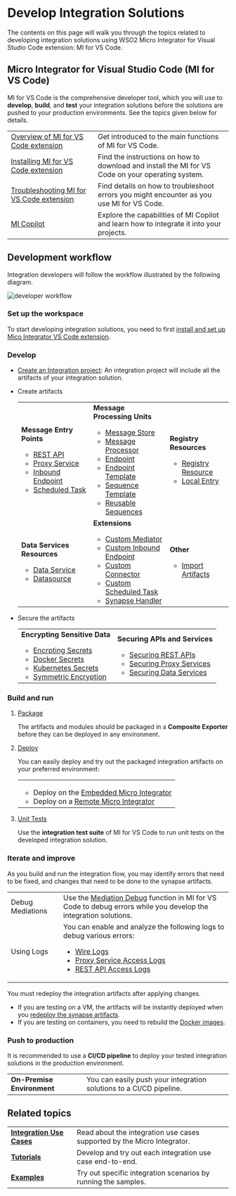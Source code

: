 # Develop Integration Solutions

The contents on this page will walk you through the topics related to developing integration solutions using WSO2 Micro Integrator for Visual Studio Code extension: MI for VS Code.

## Micro Integrator for Visual Studio Code (MI for VS Code)

MI for VS Code is the comprehensive developer tool, which you will use to <b>develop</b>, <b>build</b>, and <b>test</b> your integration solutions before the solutions are pushed to your production environments. See the topics given below for details.

<table>
    <tr>
        <td>
            <a href="{{base_path}}/develop/mi-for-vscode/mi-for-vscode-overview/">Overview of MI for VS Code extension</a>
        </td>
        <td>
            Get introduced to the main functions of MI for VS Code.
        </td>
    </tr>
    <tr>
        <td>
            <a href="{{base_path}}/develop/mi-for-vscode/install-wso2-mi-for-vscode">Installing MI for VS Code extension</a>
        </td>
        <td>
            Find the instructions on how to download and install the MI for VS Code on your operating system.
        </td>
    </tr>
    <tr>
        <td>
            <a href="{{base_path}}/develop/mi-for-vscode/troubleshooting-mi-for-vscode">Troubleshooting MI for VS Code extension</a>
        </td>
        <td>
            Find details on how to troubleshoot errors you might encounter as you use MI for VS Code.
        </td>
    </tr>
    <tr>
        <td>
            <a href="{{base_path}}/develop/mi-for-vscode/mi-copilot">MI Copilot</a>
        </td>
        <td>
            Explore the capabilities of MI Copilot and learn how to integrate it into your projects.
        </td>
    </tr>
</table>

## Development workflow

Integration developers will follow the workflow illustrated by the following diagram.

![developer workflow]({{base_path}}/assets/img/integrate/development_workflow.png)

### Set up the workspace

To start developing integration solutions, you need to first <a href="{{base_path}}/develop/mi-for-vscode/install-wso2-mi-for-vscode/">install and set up Mico Integrator VS Code extension</a>.

### Develop

-   <a href="{{base_path}}/develop/create-integration-project/#integration-project">Create an Integration project</a>: An integration project will include all the artifacts of your integration solution.

-   Create artifacts

    <table>
        <tr>
            <td>
                <b>Message Entry Points</b>
                <ul>
                    <li>
                        <a href="{{base_path}}/develop/creating-artifacts/creating-an-api/">REST API</a>
                    </li>
                    <li>
                        <a href="{{base_path}}/develop/creating-artifacts/creating-a-proxy-service/">Proxy Service</a>
                    </li>
                    <li>
                        <a href="{{base_path}}/develop/creating-artifacts/creating-an-inbound-endpoint/">Inbound Endpoint</a>
                    </li>
                    <li>
                        <a href="{{base_path}}/develop/creating-artifacts/creating-scheduled-task/">Scheduled Task</a>
                    </li>
                </ul>
            </td>
            <td>
                <b>Message Processing Units</b>
                <ul>
                    <li>
                        <a href="{{base_path}}/develop/creating-artifacts/creating-a-message-store/">Message Store</a>
                    </li>
                    <li>
                        <a href="{{base_path}}/develop/creating-artifacts/creating-a-message-processor/">Message Processor</a>
                    </li>
                    <li>
                        <a href="{{base_path}}/develop/creating-artifacts/creating-endpoints/">Endpoint</a>
                    </li>
                    <li>
                        <a href="{{base_path}}/develop/creating-artifacts/creating-endpoint-templates/">Endpoint Template</a>
                    </li>
                    <li>
                        <a href="{{base_path}}/develop/creating-artifacts/creating-sequence-templates/">Sequence Template</a>
                    </li>
                    <li>
                        <a href="{{base_path}}/develop/creating-artifacts/creating-reusable-sequences/">Reusable Sequences</a>
                    </li>
                </ul>
            </td>
            <td>
                <b>Registry Resources</b>
                <ul>
                    <li>
                        <a href="{{base_path}}/develop/creating-artifacts/creating-registry-resources/">Registry Resource</a>
                    </li>
                    <li>
                        <a href="{{base_path}}/develop/creating-artifacts/registry/creating-local-registry-entries/">Local Entry</a>
                    </li>
                </ul>
            </td>
        <tr>
            <td>
                <b>Data Services Resources</b>
                <ul>
                    <li>
                        <a href="{{base_path}}/develop/creating-artifacts/data-services/creating-data-services/">Data Service</a>
                    </li>
                    <li>
                        <a href="{{base_path}}/develop/creating-artifacts/data-services/creating-datasources/">Datasource</a>
                    </li>
                </ul>
            </td>
            <td>
                <b>Extensions</b>
                <ul>
                    <li>
                        <a href="{{base_path}}/develop/customizations/creating-custom-mediators/">Custom Mediator</a>
                    </li>
                    <li>
                        <a href="{{base_path}}/develop/customizations/creating-custom-inbound-endpoint/">Custom Inbound Endpoint</a>
                    </li>
                    <li>
                        <a href="{{base_path}}/develop/customizations/creating-new-connector/">Custom Connector</a>
                    </li>
                    <li>
                        <a href="{{base_path}}/develop/customizations/creating-custom-task-scheduling/">Custom Scheduled Task</a>
                    </li>
                    <li>
                        <a href="{{base_path}}/develop/customizations/creating-synapse-handlers/">Synapse Handler</a>
                    </li>
                </ul>
            </td>
            <td>
                <b>Other</b>
                <ul>
                    <li>
                        <a href="{{base_path}}/develop/importing-artifacts/">Import Artifacts</a>
                    </li>
                </ul>
            </td>
        </tr>
    </table>

-   Secure the artifacts

    <table>
        <tr>
            <td>
                <b>Encrypting Sensitive Data</b>
                <ul>
                    <li>
                        <a href="{{base_path}}/install-and-setup/setup/security/encrypting-plain-text/">Encrpting Secrets</a>
                    </li>
                    <li>
                        <a href="{{base_path}}/develop/creating-artifacts/using-docker-secrets/">Docker Secrets</a>
                    </li>
                    <li>
                        <a href="{{base_path}}/develop/creating-artifacts/using-k8s-secrets/">Kubernetes Secrets</a>
                    </li>
                    <li>
                        <a href="{{base_path}}/install-and-setup/setup/security/single-key-encryption/">Symmetric Encryption</a>
                    </li>
                </ul>
            </td>
            <td>
                <b>Securing APIs and Services</b>
                <ul>
                    <li>
                        <a href="{{base_path}}/develop/advanced-development/applying-security-to-an-api/">Securing REST APIs</a>
                    </li>
                    <li>
                        <a href="{{base_path}}/develop/advanced-development/applying-security-to-a-proxy-service/">Securing Proxy Services</a>
                    </li>
                    <li>
                        <a href="{{base_path}}/develop/creating-artifacts/data-services/securing-data-services/">Securing Data Services</a>
                    </li>
                </ul>
            </td>
        </tr>
    </table>

### Build and run

1.  <a href="{{base_path}}/develop/packaging-artifacts">Package</a>

    The artifacts and modules should be packaged in a <b>Composite Exporter</b> before they can be deployed in any environment.

2.  <a href="{{base_path}}/develop/deploy-artifacts">Deploy</a>

    You can easily deploy and try out the packaged integration artifacts on your preferred environment:

    <table>
        <tr>
            <td>
                <ul>
                    <li>
                        Deploy on the <a href="{{base_path}}/develop/using-embedded-micro-integrator">Embedded Micro Integrator</a>
                    </li>
                    <li>
                        Deploy on a <a href="{{base_path}}/develop/using-remote-micro-integrator">Remote Micro Integrator</a>
                    </li>
                </ul>
            </td>
        </tr>
    </table>

3.  <a href="{{base_path}}/develop/creating-unit-test-suite/#run-unit-test-suites">Unit Tests</a>

    Use the <b>integration test suite</b> of MI for VS Code to run unit tests on the developed integration solution.

### Iterate and improve

As you build and run the integration flow, you may identify errors that need to be fixed, and changes that need to be done to the synapse artifacts.

<table>
    <tr>
        <td>
            Debug Mediations
        </td>
        <td>
            Use the <a href="{{base_path}}/develop/debugging-mediation">Mediation Debug</a> function in MI for VS Code to debug errors while you develop the integration solutions.
        </td>
    </tr>
    <tr>
        <td>
            Using Logs
        </td>
        <td>
            You can enable and analyze the following logs to debug various errors:
            <ul>
                <li>
                    <a href="{{base_path}}/develop/using-wire-logs">Wire Logs</a>
                </li>
                <li>
                    <a href="{{base_path}}/develop/monitoring-service-level-logs">Proxy Service Access Logs</a>
                </li>
                <li>
                    <a href="{{base_path}}/develop/monitoring-api-level-logs">REST API Access Logs</a>
                </li>
            </ul>
        </td>
    </tr>
</table>

You must redeploy the integration artifacts after applying changes.

-   If you are testing on a VM, the artifacts will be instantly deployed when you <a href="{{base_path}}/develop/deploy-artifacts">redeploy the synapse artifacts</a>.
-   If you are testing on containers, you need to rebuild the <a href="{{base_path}}/develop/deploy-artifacts/#build-docker-image">Docker images</a>.

### Push to production

It is recommended to use a <b>CI/CD pipeline</b> to deploy your tested integration solutions in the production environment.

<table>
    <tr>
        <td>
            <b>On-Premise Environment</b>
        </td>
        <td>
            You can easily push your integration solutions to a CI/CD pipeline.
        </td>
    </tr>
</table>

## Related topics

<table>
    <tr>
        <td>
            <b><a href="{{base_path}}/learn/learn-overview/#integration-use-cases">Integration Use Cases</a></b>
        </td>
        <td>
            Read about the integration use cases supported by the Micro Integrator.
        </td>
    </tr>
    <tr>
        <td>
            <b><a href="{{base_path}}/learn/learn-overview/#integration-examples">Tutorials</a></b>
        </td>
        <td>
            Develop and try out each integration use case end-to-end.
        </td>
    </tr>
    <tr>
        <td>
            <b><a href="{{base_path}}/learn/learn-overview/#integration-examples">Examples</a></b>
        </td>
        <td>
            Try out specific integration scenarios by running the samples.
        </td>
    </tr>
</table>
